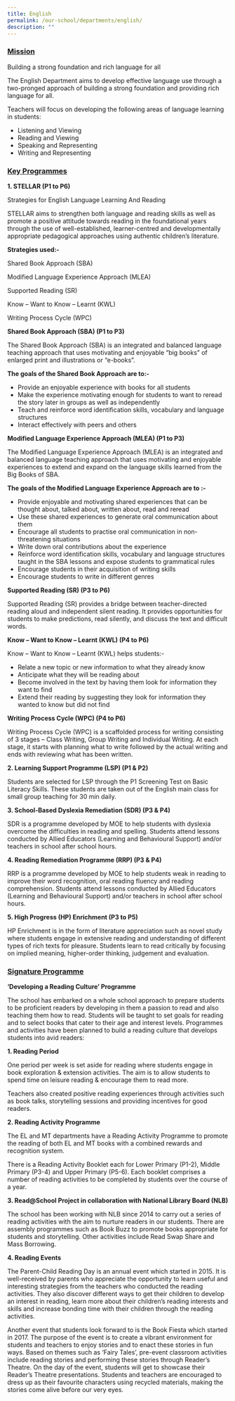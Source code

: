 ```yaml
---
title: English
permalink: /our-school/departments/english/
description: ""
---
```


<h3><span style="text-decoration: underline;"><strong>Mission</strong></span></h3>
<p>Building a strong foundation and rich language for all</p>
<p>The English Department aims to develop effective language use through a two-pronged approach of building a strong foundation and providing rich language for all.</p>
<p>Teachers will focus on developing the following areas of language learning in students:</p>
<ul>
<li>Listening and Viewing</li>
<li>Reading and Viewing</li>
<li>Speaking and Representing</li>
<li>Writing and Representing</li>
</ul>
<h3><span style="text-decoration: underline;"><strong>Key Programmes</strong></span></h3>
<p><strong>1. STELLAR (P1 to P6)</strong></p>
<p>Strategies for English Language Learning And Reading</p>
<p>STELLAR aims to strengthen both language and reading skills as well as promote a positive attitude towards reading in the foundational years through the use of well-established, learner-centred and developmentally appropriate pedagogical approaches using authentic children&rsquo;s literature.</p>
<p><strong>Strategies used:-</strong></p>
<p>Shared Book Approach (SBA)</p>
<p>Modified Language Experience Approach (MLEA)</p>
<p>Supported Reading (SR)</p>
<p>Know &ndash; Want to Know &ndash; Learnt (KWL)</p>
<p>Writing Process Cycle (WPC)</p>
<p><strong>Shared Book Approach (SBA) (P1 to P3)</strong></p>
<p>The Shared Book Approach (SBA) is an integrated and balanced language teaching approach that uses motivating and enjoyable &ldquo;big books&rdquo; of enlarged print and illustrations or &ldquo;e-books&rdquo;.</p>
<p><strong>The goals of the Shared Book Approach are to:-</strong></p>
<ul>
<li>Provide an enjoyable experience with books for all students</li>
<li>Make the experience motivating enough for students to want to reread the story later in groups as well as independently</li>
<li>Teach and reinforce word identification skills, vocabulary and language structures</li>
<li>Interact effectively with peers and others</li>
</ul>
<p><strong>Modified Language Experience Approach (MLEA) (P1 to P3)</strong></p>
<p>The Modified Language Experience Approach (MLEA) is an integrated and balanced language teaching approach that uses motivating and enjoyable experiences to extend and expand on the language skills learned from the Big Books of SBA.</p>
<p><strong>The goals of the Modified Language Experience Approach are to :-</strong></p>
<ul>
<li>Provide enjoyable and motivating shared experiences that can be thought about, talked about, written about, read and reread</li>
<li>Use these shared experiences to generate oral communication about them</li>
<li>Encourage all students to practise oral communication in non-threatening situations</li>
<li>Write down oral contributions about the experience</li>
<li>Reinforce word identification skills, vocabulary and language structures taught in the SBA lessons and expose students to grammatical rules</li>
<li>Encourage students in their acquisition of writing skills</li>
<li>Encourage students to write in different genres</li>
</ul>
<p><strong>Supported Reading (SR) (P3 to P6)</strong></p>
<p>Supported Reading (SR) provides a bridge between teacher-directed reading aloud and independent silent reading. It provides opportunities for students to make predictions, read silently, and discuss the text and difficult words.</p>
<p><strong>Know &ndash; Want to Know &ndash; Learnt (KWL) (P4 to P6)</strong></p>
<p>Know &ndash; Want to Know &ndash; Learnt (KWL) helps students:-</p>
<ul>
<li>Relate a new topic or new information to what they already know</li>
<li>Anticipate what they will be reading about</li>
<li>Become involved in the text by having them look for information they want to find</li>
<li>Extend their reading by suggesting they look for information they wanted to know but did not find</li>
</ul>
<p><strong>Writing Process Cycle (WPC) (P4 to P6)</strong></p>
<p>Writing Process Cycle (WPC) is a scaffolded process for writing consisting of 3 stages &ndash; Class Writing, Group Writing and Individual Writing. At each stage, it starts with planning what to write followed by the actual writing and ends with reviewing what has been written.</p>
<p><strong>2. Learning Support Programme (LSP) (P1 &amp; P2)</strong></p>
<p>Students are selected for LSP through the P1 Screening Test on Basic Literacy Skills. These students are taken out of the English main class for small group teaching for 30 min daily.</p>
<p><strong>3. School-Based Dyslexia Remediation (SDR) (P3 &amp; P4)</strong></p>
<p>SDR is a programme developed by MOE to help students with dyslexia overcome the difficulties in reading and spelling. Students attend lessons conducted by Allied Educators (Learning and Behavioural Support) and/or teachers in school after school hours.</p>
<p><strong>4. Reading Remediation Programme (RRP) (P3 &amp; P4)</strong></p>
<p>RRP is a programme developed by MOE to help students weak in reading to improve their word recognition, oral reading fluency and reading comprehension. Students attend lessons conducted by Allied Educators (Learning and Behavioural Support) and/or teachers in school after school hours.</p>
<p><strong>5. High Progress (HP) Enrichment (P3 to P5)</strong></p>
<p>HP Enrichment is in the form of literature appreciation such as novel study where students engage in extensive reading and understanding of different types of rich texts for pleasure. Students learn to read critically by focusing on implied meaning, higher-order thinking, judgement and evaluation.</p>
<h3><strong><span style="text-decoration: underline;">Signature Programme</span></strong></h3>
<p><strong>&lsquo;Developing a Reading Culture&rsquo; Programme</strong></p>
<p>The school has embarked on a whole school approach to prepare students to be proficient readers by developing in them a passion to read and also teaching them how to read. Students will be taught to set goals for reading and to select books that cater to their age and interest levels. Programmes and activities have been planned to build a reading culture that develops students into avid readers:</p>
<p><strong>1. Reading Period</strong></p>
<p>One period per week is set aside for reading where students engage in book exploration &amp; extension activities. The aim is to allow students to spend time on leisure reading &amp; encourage them to read more.</p>
<p>Teachers also created positive reading experiences through activities such as book talks, storytelling sessions and providing incentives for good readers.</p>
<p><strong>2. Reading Activity Programme</strong></p>
<p>The EL and MT departments have a Reading Activity Programme to promote the reading of both EL and MT books with a combined rewards and recognition system.</p>
<p>There is a Reading Activity Booklet each for Lower Primary (P1-2), Middle Primary (P3-4) and Upper Primary (P5-6). Each booklet comprises a number of reading activities to be completed by students over the course of a year.</p>
<p><strong>3. Read@School Project in collaboration with National Library Board (NLB)</strong></p>
<p>The school has been working with NLB since 2014 to carry out a series of reading activities with the aim to nurture readers in our students. There are assembly programmes such as Book Buzz to promote books appropriate for students and storytelling. Other activities include Read Swap Share and Mass Borrowing.</p>
<p><strong>4. Reading Events</strong></p>
<p>The Parent-Child Reading Day is an annual event which started in 2015. It is well-received by parents who appreciate the opportunity to learn useful and interesting strategies from the teachers who conducted the reading activities. They also discover different ways to get their children to develop an interest in reading, learn more about their children&rsquo;s reading interests and skills and increase bonding time with their children through the reading activities.</p>
<p>Another event that students look forward to is the Book Fiesta which started in 2017. The purpose of the event is to create a vibrant environment for students and teachers to enjoy stories and to enact these stories in fun ways. Based on themes such as &lsquo;Fairy Tales&rsquo;, pre-event classroom activities include reading stories and performing these stories through Reader&rsquo;s Theatre. On the day of the event, students will get to showcase their Reader&rsquo;s Theatre presentations. Students and teachers are encouraged to dress up as their favourite characters using recycled materials, making the stories come alive before our very eyes.</p>